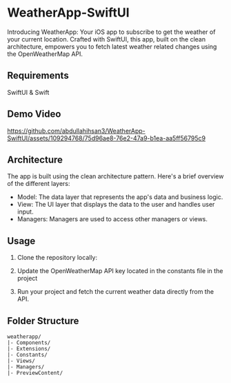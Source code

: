 # WeatherApp-SwiftUI

Introducing WeatherApp: Your iOS app to subscribe to get the weather of your current location. Crafted with SwiftUI, this app, built on the clean architecture, empowers you to fetch latest weather related changes using the OpenWeatherMap API.

## Requirements
SwiftUI & Swift

## Demo Video
https://github.com/abdullahihsan3/WeatherApp-SwiftUI/assets/109294768/75d96ae8-76e2-47a9-b1ea-aa5ff56795c9

## Architecture

The app is built using the clean architecture pattern. Here's a brief overview of the different layers:

- Model: The data layer that represents the app's data and business logic.
- View: The UI layer that displays the data to the user and handles user input.
- Managers: Managers are used to access other managers or views. 


## Usage

1. Clone the repository locally:

2. Update the OpenWeatherMap API key located in the constants file in the project

3. Run your project and fetch the current weather data directly from the API.


## Folder Structure

```
weatherapp/
|- Components/
|- Extensions/
|- Constants/
|- Views/
|- Managers/
|- PreviewContent/
```
